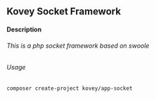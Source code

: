 ## Kovey Socket Framework
#### Description
###### This is a php socket framework based on swoole
###### Usage
    composer create-project kovey/app-socket
